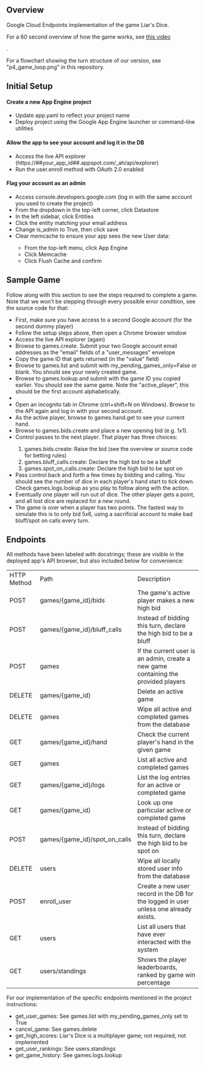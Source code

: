 <h2>Overview</h2>
<p>Google Cloud Endpoints implementation of the game Liar's Dice.</p>
<p>For a 60 second overview of how the game works, see <a href="https://www.youtube.com/watch?v=jEo1kvtOkcg">this video</a></p>.
<p>For a flowchart showing the turn structure of our version, see "p4_game_loop.png" in this repository.</p>

<h2>Initial Setup</h2>
<h4>Create a new App Engine project</h4>
<ul>
    <li>Update app.yaml to reflect your project name</li>
    <li>Deploy project using the Google App Engine launcher or command-line utilities</li>
</ul>

<h4>Allow the app to see your account and log it in the DB</h4>
<ul>
    <li>Access the live API explorer (https://##your_app_id##.appspot.com/_ah/api/explorer)</li>
    <li>Run the user.enroll method with OAuth 2.0 enabled</li>
</ul>

<h4>Flag your account as an admin</h4>
<ul>
    <li>Access console.developers.google.com (log in with the same account you used to create the project)</li>
    <li>From the dropdown in the top-left corner, click Datastore</li>
    <li>In the left sidebar, click Entities</li>
    <li>Click the entity matching your email address</li>
    <li>Change is_admin to True, then click save</li>
    <li>Clear memcache to ensure your app sees the new User data:</li>
    <ul>
        <li>From the top-left menu, click App Engine</li>
        <li>Click Memcache</li>
        <li>Click Flush Cache and confirm</li>
    </ul>
</ul>

<h2>Sample Game</h2>
<p>Follow along with this section to see the steps required to complete a game.  Note that we won't be stepping through every possible error condition, see the source code for that:</p>
<ul>
    <li>First, make sure you have access to a second Google account (for the second dummy player)</li>
    <li>Follow the setup steps above, then open a Chrome browser window</li>
    <li>Access the live API explorer (again)</li>
    <li>Browse to games.create. Submit your two Google account email addresses as the "email" fields of a "user_messages" envelope</li>
    <li>Copy the game ID that gets returned (in the "value" field)</li>
    <li>Browse to games.list and submit with my_pending_games_only=False or blank.  You should see your newly created game.</li>
    <li>Browse to games.lookup and submit with the game ID you copied earlier.  You should see the same game.  Note the "active_player", this should be the first account alphabetically.</li>    <li></li>
    <li>Open an incognito tab in Chrome (ctrl+shift+N on Windows).  Browse to the API again and log in with your second account.</li>
    <li>As the active player, browse to games.hand.get to see your current hand.</li>
    <li>Browse to games.bids.create and place a new opening bid (e.g. 1x1).</li>
    <li>Control passes to the next player.  That player has three choices:</li>
    <ol>
        <li>games.bids.create: Raise the bid (see the overview or source code for betting rules)</li>
        <li>games.bluff_calls.create: Declare the high bid to be a bluff</li>
        <li>games.spot_on_calls.create: Declare the high bid to be spot on</li>
    </ol>
    <li>Pass control back and forth a few times by bidding and calling.  You should see the number of dice in each player's hand start to tick down.  Check games.logs.lookup as you play to follow along with the action.</li>
    <li>Eventually one player will run out of dice.  The other player gets a point, and all lost dice are replaced for a new round.</li>
    <li>The game is over when a player has two points.  The fastest way to simulate this is to only bid 5x6, using a sacrificial account to make bad bluff/spot on calls every turn.</li>
</ul>

<h2>Endpoints</h2>
<p>All methods have been labeled with docstrings; these are visible in the deployed app's API browser, but also included below for convenience:</p>
<table>
    <tr><td>HTTP Method</td><td>Path</td><td>Description</td></tr>
    <tr><td>POST</td><td>games/{game_id}/bids</td><td>The game's active player makes a new high bid</td></tr>
    <tr><td>POST</td><td>games/{game_id}/bluff_calls</td><td>Instead of bidding this turn, declare the high bid to be a bluff</td></tr>
    <tr><td>POST</td><td>games</td><td>If the current user is an admin, create a new game containing the provided players</td></tr>
    <tr><td>DELETE</td><td>games/{game_id}</td><td>Delete an active game</td></tr>
    <tr><td>DELETE</td><td>games</td><td>Wipe all active and completed games from the database</td></tr>
    <tr><td>GET</td><td>games/{game_id}/hand</td><td>Check the current player's hand in the given game</td></tr>
    <tr><td>GET</td><td>games</td><td>List all active and completed games</td></tr>
    <tr><td>GET</td><td>games/{game_id}/logs</td><td>List the log entries for an active or completed game</td></tr>
    <tr><td>GET</td><td>games/{game_id}</td><td>Look up one particular active or completed game</td></tr>
    <tr><td>POST</td><td>games/{game_id}/spot_on_calls</td><td>Instead of bidding this turn, declare the high bid to be spot on</td></tr>
    <tr><td>DELETE</td><td>users</td><td>Wipe all locally stored user info from the database</td></tr>
    <tr><td>POST</td><td>enroll_user</td><td>Create a new user record in the DB for the logged in user unless one already exists.</td></tr>
    <tr><td>GET</td><td>users</td><td>List all users that have ever interacted with the system</td></tr>
    <tr><td>GET</td><td>users/standings</td><td>Shows the player leaderboards, ranked by game win percentage</td></tr>
</table>

<p>For our implementation of the specific endpoints mentioned in the project instructions:</p>
<ul>
    <li>get_user_games: See games.list with my_pending_games_only set to True</li>
    <li>cancel_game: See games.delete</li>
    <li>get_high_scores: Liar's Dice is a multiplayer game; not required, not implemented</li>
    <li>get_user_rankings: See users.standings</li>
    <li>get_game_history: See games.logs.lookup</li>
</ul>